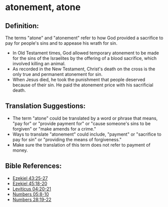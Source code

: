 # atonement, atone #

## Definition: ##

The terms "atone" and "atonement" refer to how God provided a sacrifice to pay for people's sins and to appease his wrath for sin.

* In Old Testament times, God allowed temporary atonement to be made for the sins of the Israelites by the offering of a blood sacrifice, which involved killing an animal.
* As recorded in the New Testament, Christ's death on the cross is the only true and permanent atonement for sin.
* When Jesus died, he took the punishment that people deserved because of their sin. He paid the atonement price with his sacrificial death.

## Translation Suggestions: ##

* The term "atone" could be translated by a word or phrase that means, "pay for" or "provide payment for" or "cause someone's sins to be forgiven" or "make amends for a crime."
* Ways to translate "atonement" could include, "payment" or "sacrifice to pay for sin" or "providing the means of forgiveness."
* Make sure the translation of this term does not refer to payment of money.



## Bible References: ##

* [Ezekiel 43:25-27](en/tn/ezk/help/43/25)
* [Ezekiel 45:18-20](en/tn/ezk/help/45/18)
* [Leviticus 04:20-21](en/tn/lev/help/04/20)
* [Numbers 05:8-10](en/tn/num/help/05/08)
* [Numbers 28:19-22](en/tn/num/help/28/19)